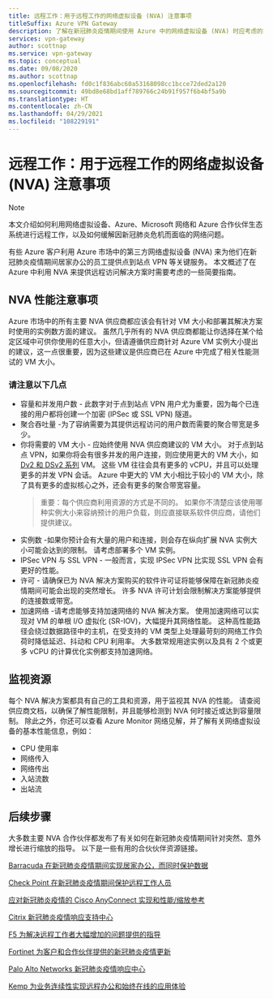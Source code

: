 ```yaml
---
title: 远程工作：用于远程工作的网络虚拟设备 (NVA) 注意事项
titleSuffix: Azure VPN Gateway
description: 了解在新冠肺炎疫情期间使用 Azure 中的网络虚拟设备 (NVA) 时应考虑的事项。
services: vpn-gateway
author: scottnap
ms.service: vpn-gateway
ms.topic: conceptual
ms.date: 09/08/2020
ms.author: scottnap
ms.openlocfilehash: fd0c1f836abc60a53168098cc1bcce72ded2a120
ms.sourcegitcommit: 49bd8e68bd1aff789766c24b91f957f6b4bf5a9b
ms.translationtype: HT
ms.contentlocale: zh-CN
ms.lasthandoff: 04/29/2021
ms.locfileid: "108229191"
---
```

# <a name="working-remotely-network-virtual-appliance-nva-considerations-for-remote-work"></a>远程工作：用于远程工作的网络虚拟设备 (NVA) 注意事项

>[!NOTE]
>本文介绍如何利用网络虚拟设备、Azure、Microsoft 网络和 Azure 合作伙伴生态系统进行远程工作，以及如何缓解因新冠肺炎危机而面临的网络问题。
>

有些 Azure 客户利用 Azure 市场中的第三方网络虚拟设备 (NVA) 来为他们在新冠肺炎疫情期间居家办公的员工提供点到站点 VPN 等关键服务。 本文概述了在 Azure 中利用 NVA 来提供远程访问解决方案时需要考虑的一些简要指南。

## <a name="nva-performance-considerations"></a>NVA 性能注意事项

Azure 市场中的所有主要 NVA 供应商都应该会有针对 VM 大小和部署其解决方案时使用的实例数方面的建议。  虽然几乎所有的 NVA 供应商都能让你选择在某个给定区域中可供你使用的任意大小，但请遵循供应商针对 Azure VM 实例大小提出的建议，这一点很重要，因为这些建议是供应商已在 Azure 中完成了相关性能测试的 VM 大小。  

### <a name="consider-the-following"></a>请注意以下几点

- 容量和并发用户数 - 此数字对于点到站点 VPN 用户尤为重要，因为每个已连接的用户都将创建一个加密 (IPSec 或 SSL VPN) 隧道。  
- 聚合吞吐量 -为了容纳需要为其提供远程访问的用户数而需要的聚合带宽是多少。
- 你将需要的 VM 大小 - 应始终使用 NVA 供应商建议的 VM 大小。  对于点到站点 VPN，如果你将会有很多并发的用户连接，则应使用更大的 VM 大小，如 [Dv2 和 DSv2 系列](../virtual-machines/dv2-dsv2-series.md "Dv2 和 DSv2 系列") VM。 这些 VM 往往会具有更多的 vCPU，并且可以处理更多的并发 VPN 会话。  Azure 中更大的 VM 大小相比于较小的 VM 大小，除了具有更多的虚拟核心之外，还会有更多的聚合带宽容量。
    > 重要：每个供应商利用资源的方式是不同的。  如果你不清楚应该使用哪种实例大小来容纳预计的用户负载，则应直接联系软件供应商，请他们提供建议。
- 实例数 -如果你预计会有大量的用户和连接，则会存在纵向扩展 NVA 实例大小可能会达到的限制。  请考虑部署多个 VM 实例。
- IPSec VPN 与 SSL VPN - 一般而言，实现 IPSec VPN 比实现 SSL VPN 会有更好的性能。  
- 许可 - 请确保已为 NVA 解决方案购买的软件许可证将能够保障在新冠肺炎疫情期间可能会出现的突然增长。  许多 NVA 许可计划会限制解决方案能够提供的连接数或带宽。
- 加速网络 -请考虑能够支持加速网络的 NVA 解决方案。  使用加速网络可以实现对 VM 的单根 I/O 虚拟化 (SR-IOV)，大幅提升其网络性能。 这种高性能路径会绕过数据路径中的主机，在受支持的 VM 类型上处理最苛刻的网络工作负荷时降低延迟、抖动和 CPU 利用率。 大多数常规用途实例以及具有 2 个或更多 vCPU 的计算优化实例都支持加速网络。

## <a name="monitoring-resources"></a>监视资源

每个 NVA 解决方案都具有自己的工具和资源，用于监视其 NVA 的性能。  请查阅供应商文档，以确保了解性能限制，并且能够检测到 NVA 何时接近或达到容量限制。  除此之外，你还可以查看 Azure Monitor 网络见解，并了解有关网络虚拟设备的基本性能信息，例如：

- CPU 使用率
- 网络传入
- 网络传出
- 入站流数
- 出站流

## <a name="next-steps"></a>后续步骤

大多数主要 NVA 合作伙伴都发布了有关如何在新冠肺炎疫情期间针对突然、意外增长进行缩放的指导。 以下是一些有用的合伙伙伴资源链接。

[Barracuda 在新冠肺炎疫情期间实现居家办公，而同时保护数据](https://www.barracuda.com/covid-19/work-from-home "在新冠肺炎疫情期间实现居家办公，而同时保护数据")

[Check Point 在新冠肺炎疫情期间保护远程工作人员](https://www.checkpoint.com/solutions/secure-remote-workforce-during-coronavirus/ "在新冠肺炎疫情期间保护远程工作人员")

[应对新冠肺炎疫情的 Cisco AnyConnect 实现和性能/缩放参考](https://www.cisco.com/c/en/us/support/docs/security/anyconnect-secure-mobility-client/215331-anyconnect-implementation-and-performanc.html "应对新冠肺炎疫情的 Cisco AnyConnect 实现和性能/缩放参考")

[Citrix 新冠肺炎疫情响应支持中心](https://www.citrix.com/support/covid-19-coronavirus.html "Citrix 新冠肺炎疫情响应支持中心")

[F5 为解决远程工作者大幅增加的问题提供的指导](https://www.f5.com/business-continuity "F5 为解决远程工作者大幅增加的问题提供的指导")

[Fortinet 为客户和合作伙伴提供的新冠肺炎疫情更新](https://www.fortinet.com/covid-19.html "为客户和合作伙伴提供的新冠肺炎疫情更新")

[Palo Alto Networks 新冠肺炎疫情响应中心](https://live.paloaltonetworks.com/t5/COVID-19-Response-Center/ct-p/COVID-19_Response_Center "Palo Alto Networks 新冠肺炎疫情响应中心")

[Kemp 为业务连续性实现远程办公和始终在线的应用体验](https://kemptechnologies.com/remote-work-always-on-application-experience-business-continuity/ "Kemp 为业务连续性实现远程办公和始终在线的应用体验")

